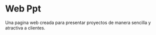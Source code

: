 # Web Ppt

Una pagina web creada para presentar proyectos de manera sencilla y atractiva a clientes.

